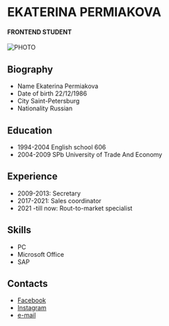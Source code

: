 # EKATERINA PERMIAKOVA
#### FRONTEND STUDENT
![PHOTO](https://sun9-83.userapi.com/impg/yhlnUDvrQ35G375HKyULL1YAvY6DZWcbUQOB3g/aw8-rT5rBag.jpg?size=1620x2160&quality=96&sign=3ef427d14d9c893c6aa391f0c3d8a12c&type=album)
## Biography
* Name Ekaterina Permiakova
* Date of birth 22/12/1986
* City Saint-Petersburg
* Nationality Russian
## Education
* 1994-2004 English school 606
* 2004-2009 SPb University of Trade And Economy
## Experience
* 2009-2013: Secretary
* 2017-2021: Sales coordinator
* 2021 -till now: Rout-to-market specialist
## Skills
* PC
* Microsoft Office
* SAP
## Contacts
* [Facebook](https://facebook.com)
* [Instagram](https://instagram.com)
* [e-mail](ostanenka@gmail.com)
